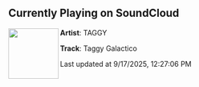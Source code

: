## Currently Playing on SoundCloud

[<img align="left" width="100" src="https://i1.sndcdn.com/artworks-000094253246-w1e4ko-t500x500.jpg">](https://soundcloud.com/steven-mctaggart/taggy-galactico)

**Artist**: TAGGY 

**Track**: Taggy Galactico

Last updated at 9/17/2025, 12:27:06 PM
